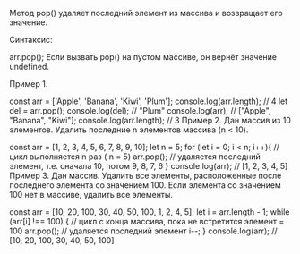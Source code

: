 
Метод pop() удаляет последний элемент из массива и возвращает его значение.

Синтаксис:

arr.pop();
Если вызвать pop() на пустом массиве, он вернёт значение undefined.

Пример 1.

const arr = ['Apple', 'Banana', 'Kiwi', 'Plum'];
console.log(arr.length);    // 4
let del = arr.pop();
console.log(del);           // "Plum"
console.log(arr);           // ["Apple", "Banana", "Kiwi"];
console.log(arr.length);    // 3
Пример 2. Дан массив из 10 элементов. Удалить последние n элементов массива (n < 10).

const arr = [1, 2, 3, 4, 5, 6, 7, 8, 9, 10];
let n = 5;
for (let i = 0; i < n; i++){ // цикл выполняется n раз ( n = 5)
  arr.pop();                // удаляется последний элемент, т.е. сначала 10, потом 9, 8, 7, 6
}
console.log(arr);          // [1, 2, 3, 4, 5]
Пример 3. Дан массив. Удалить все элементы, расположенные после последнего элемента со значением 100. Если элемента со значением 100 нет в массиве, удалить все элементы.

const arr = [10, 20, 100, 30, 40, 50, 100, 1, 2, 4, 5];
let i = arr.length - 1; 
while (arr[i] !== 100) { // цикл с конца массива, пока не встретится элемент = 100
  arr.pop();            // удаляется последний элемент
  i--;
}
console.log(arr);      // [10, 20, 100, 30, 40, 50, 100]
